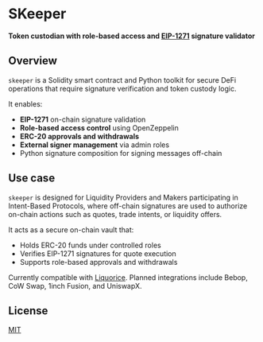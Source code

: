 # SKeeper

**Token custodian with role-based access and [EIP-1271](https://eips.ethereum.org/EIPS/eip-1271) signature validator**

## Overview

`skeeper` is a Solidity smart contract and Python toolkit for secure DeFi operations that require signature verification and token custody logic.

It enables:

- **EIP-1271** on-chain signature validation
- **Role-based access control** using OpenZeppelin
- **ERC-20 approvals and withdrawals**
- **External signer management** via admin roles
- Python signature composition for signing messages off-chain

## Use case

`skeeper` is designed for Liquidity Providers and Makers participating in Intent-Based Protocols, where off-chain signatures are used to authorize on-chain actions such as quotes, trade intents, or liquidity offers.

It acts as a secure on-chain vault that:

- Holds ERC-20 funds under controlled roles
- Verifies EIP-1271 signatures for quote execution
- Supports role-based approvals and withdrawals

Currently compatible with [Liquorice](https://liquorice.gitbook.io/liquorice-docs/intro/general-flow).
Planned integrations include Bebop, CoW Swap, 1inch Fusion, and UniswapX.

## License

[MIT](LICENSE)